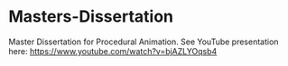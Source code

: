 # Masters-Dissertation
Master Dissertation for Procedural Animation. See YouTube presentation here: https://www.youtube.com/watch?v=bjAZLYOqsb4
